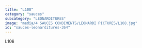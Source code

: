 ```yaml
---
title: "L108"
category: "sauces"
subcategory: "LEONARDITURES"
image: "media/4 SAUCES CONDIMENTS/LEONARDI PICTURES/L108.jpg"
id: "sauces-leonarditures-364"
---
```


L108

